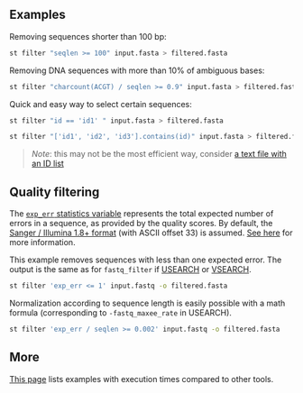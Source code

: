 
## Examples

Removing sequences shorter than 100 bp:

```bash
st filter "seqlen >= 100" input.fasta > filtered.fasta
```

Removing DNA sequences with more than 10% of ambiguous bases:

```bash
st filter "charcount(ACGT) / seqlen >= 0.9" input.fasta > filtered.fasta
```

Quick and easy way to select certain sequences:

```bash
st filter "id == 'id1' " input.fasta > filtered.fasta

st filter "['id1', 'id2', 'id3'].contains(id)" input.fasta > filtered.fasta
```

> *Note*: this may not be the most efficient way, consider
> [a text file with an ID list](meta.md)


## Quality filtering

The [`exp_err` statistics variable](var_reference.md#sequence-statistics)
represents the total expected number of errors
in a sequence, as provided by the quality scores.
By default,
the [Sanger / Illumina 1.8+ format](https://en.wikipedia.org/wiki/FASTQ_format#Encoding)
(with ASCII offset 33) is assumed.
[See here](formats.md#quality-scores) for more information.

This example removes sequences with less than one expected error. The
output is the same as for `fastq_filter` if 
[USEARCH](https://www.drive5.com/usearch/manual/cmd_fastq_filter.html)
or [VSEARCH](https://github.com/torognes/vsearch).

```bash
st filter 'exp_err <= 1' input.fastq -o filtered.fasta
```

Normalization according to sequence length is easily possible with
a math formula (corresponding to `-fastq_maxee_rate` in USEARCH).

```bash
st filter 'exp_err / seqlen >= 0.002' input.fastq -o filtered.fasta
```

## More

[This page](comparison.md#filter) lists examples with execution times compared
to other tools.
